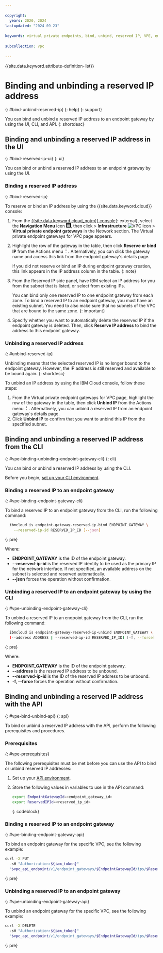 ```yaml
---

copyright:
  years: 2020, 2024
lastupdated: "2024-09-23"

keywords: virtual private endpoints, bind, unbind, reserved IP, VPE, endpoint gateways

subcollection: vpc

---
```


{{site.data.keyword.attribute-definition-list}}

# Binding and unbinding a reserved IP address
{: #bind-unbind-reserved-ip}
{: help}
{: support}

You can bind and unbind a reserved IP address to an endpoint gateway by using the UI, CLI, and API.
{: shortdesc}

## Binding and unbinding a reserved IP address in the UI
{: #bind-reserved-ip-ui}
{: ui}

You can bind or unbind a reserved IP address to an endpoint gateway by using the UI.

### Binding a reserved IP address
{: #bind-reserved-ip}

To reserve or bind an IP address by using the {{site.data.keyword.cloud}} console:

1. From the [{{site.data.keyword.cloud_notm}} console](/login){: external}, select the **Navigation Menu** icon ![menu icon](images/menu_icon.png), then click > **Infrastructure** ![VPC icon](../../icons/vpc.svg) > **Virtual private endpoint gateways** in the Network section. The Virtual private endpoint gateways for VPC page appears.
1. Highlight the row of the gateway in the table, then click **Reserve or bind IP** from the Actions menu ![Actions menu](images/overflow.png). Alternatively, you can click the gateway name and access this link from the endpoint gateway's details page.

   If you did not reserve or bind an IP during endpoint gateway creation, this link appears in the IP address column in the table.
   {: note}

1. From the Reserved IP side panel, have IBM select an IP address for you from the subnet that is listed, or select from existing IPs.

   You can bind only one reserved IP to one endpoint gateway from each zone. To bind a reserved IP to an endpoint gateway, you must have an existing subnet. You need to also make sure that no subnets of the VPC that are bound to the same zone.
   {: important}

1. Specify whether you want to automatically delete the reserved IP if the endpoint gateway is deleted. Then, click **Reserve IP address** to bind the address to this endpoint gateway.

### Unbinding a reserved IP address
{: #unbind-reserved-ip}

Unbinding means that the selected reserved IP is no longer bound to the endpoint gateway. However, the IP address is still reserved and available to be bound again.
{: shortdesc}

To unbind an IP address by using the IBM Cloud console, follow these steps:

1. From the Virtual private endpoint gateways for VPC page, highlight the row of the gateway in the table, then click **Unbind IP** from the Actions menu ![Actions menu](images/overflow.png). Alternatively, you can unbind a reserved IP from an endpoint gateway's details page.
1. Click **Unbind IP** to confirm that you want to unbind this IP from the specified subnet.

## Binding and unbinding a reserved IP address from the CLI
{: #vpe-binding-unbinding-endpoint-gateway-cli}
{: cli}

You can bind or unbind a reserved IP address by using the CLI.

Before you begin, [set up your CLI environment](/docs/vpc?topic=vpc-set-up-environment&interface=cli).

### Binding a reserved IP to an endpoint gateway
{: #vpe-binding-endpoint-gateway-cli}

To bind a reserved IP to an endpoint gateway from the CLI, run the following command:

```sh
  ibmcloud is endpoint-gateway-reserved-ip-bind ENDPOINT_GATEWAY \
    --reserved-ip-id RESERVED_IP_ID [--json]
```
{: pre}

Where:

* **ENDPOINT_GATEWAY** is the ID of the endpoint gateway.
* **--reserved-ip-id** is the reserved IP identity to be used as the primary IP for the network interface. If not specified, an available address on the subnet is selected and reserved automatically.
* **--json** forces the operation without confirmation.

### Unbinding a reserved IP to an endpoint gateway by using the CLI
{: #vpe-unbinding-endpoint-gateway-cli}

To unbind a reserved IP to an endpoint gateway from the CLI, run the following command:

```sh
  ibmcloud is endpoint-gateway-reserved-ip-unbind ENDPOINT_GATEWAY \
  (--address ADDRESS | --reserved-ip-id RESERVED_IP_ID) [-f, --force]
```
{: pre}

Where:

* **ENDPOINT_GATEWAY** is the ID of the endpoint gateway.
* **--address** is the reserved IP address to be unbound.
* **--reserved-ip-id** is the ID of the reserved IP address to be unbound.
* **-f, --force** forces the operation without confirmation.

## Binding and unbinding a reserved IP address with the API
{: #vpe-bind-unbind-api}
{: api}

To bind or unbind a reserved IP address with the API, perform the following prerequisites and procedures.

### Prerequisites
{: #vpe-prerequisites}

The following prerequisites must be met before you can use the API to bind or unbind reserved IP addresses:

1. Set up your [API environment](/docs/vpc?topic=vpc-set-up-environment#api-prerequisites-setup).
1. Store the following values in variables to use in the API command:

    ```sh
    export EndpointGatewayId=<endpoint_gateway_id>
    export ReservedIPId=<reserved_ip_id>
    ```
    {: codeblock}

### Binding a reserved IP to an endpoint gateway
{: #vpe-binding-endpoint-gateway-api}

To bind an endpoint gateway for the specific VPC, see the following example:

```sh
curl -X PUT
  -sH "Authorization:${iam_token}"
  "$vpc_api_endpoint/v1/endpoint_gateways/$EndpointGatewayId/ips/$ReservedIPId?version=$api_version&generation=2"
```
{: pre}

### Unbinding a reserved IP to an endpoint gateway
{: #vpe-unbinding-endpoint-gateway-api}

To unbind an endpoint gateway for the specific VPC, see the following example:

```sh
curl -X DELETE
  -sH "Authorization:${iam_token}"
  "$vpc_api_endpoint/v1/endpoint_gateways/$EndpointGatewayId/ips/$ReservedIPId?version=$api_version&generation=2"
```
{: pre}
